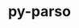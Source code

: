 ---
title: "py-parso"
layout: cache
categories: [package, develop-2024-12-08]
meta: {"versions": ["0.8.4"], "compilers": ["gcc@=10.2.1", "gcc@=11.1.0", "gcc@=11.4.0", "gcc@=9.4.0", "oneapi@=2024.2.1"], "oss": ["centos7", "ubuntu20.04", "ubuntu22.04"], "platforms": ["linux"], "targets": ["neoverse_v1", "neoverse_v2", "ppc64le", "x86_64_v3"], "stacks": ["data-vis-sdk", "developer-tools-manylinux2014", "e4s", "e4s-neoverse-v2", "e4s-neoverse_v1", "e4s-oneapi", "e4s-power", "root"], "num_specs": 12, "num_specs_by_stack": {"root": 12, "developer-tools-manylinux2014": 1, "e4s-power": 2, "data-vis-sdk": 1, "e4s-neoverse_v1": 2, "e4s-neoverse-v2": 2, "e4s": 2, "e4s-oneapi": 2}}
spec_details: [{"hash": "p5r6mty3oyupspuugqpktbmgpp2zmotb", "compiler": "gcc@=10.2.1", "versions": ["0.8.4"], "os": "centos7", "platform": "linux", "target": "x86_64_v3", "variants": ["build_system=python_pip"], "stacks": ["root", "developer-tools-manylinux2014"], "size": "-", "tarball": "https://binaries.spack.io/develop-2024-12-08/build_cache/linux-centos7-x86_64_v3/gcc-10.2.1/py-parso-0.8.4/linux-centos7-x86_64_v3-gcc-10.2.1-py-parso-0.8.4-p5r6mty3oyupspuugqpktbmgpp2zmotb.spack"}, {"hash": "4w3rpabjmhhjnwzjxatxip7uskvvip3n", "compiler": "gcc@=9.4.0", "versions": ["0.8.4"], "os": "ubuntu20.04", "platform": "linux", "target": "ppc64le", "variants": ["build_system=python_pip"], "stacks": ["e4s-power", "root"], "size": "-", "tarball": "https://binaries.spack.io/develop-2024-12-08/build_cache/linux-ubuntu20.04-ppc64le/gcc-9.4.0/py-parso-0.8.4/linux-ubuntu20.04-ppc64le-gcc-9.4.0-py-parso-0.8.4-4w3rpabjmhhjnwzjxatxip7uskvvip3n.spack"}, {"hash": "mdtxw2xolqqnbotejsarobrowu22mfsl", "compiler": "gcc@=9.4.0", "versions": ["0.8.4"], "os": "ubuntu20.04", "platform": "linux", "target": "ppc64le", "variants": ["build_system=python_pip"], "stacks": ["e4s-power", "root"], "size": "-", "tarball": "https://binaries.spack.io/develop-2024-12-08/build_cache/linux-ubuntu20.04-ppc64le/gcc-9.4.0/py-parso-0.8.4/linux-ubuntu20.04-ppc64le-gcc-9.4.0-py-parso-0.8.4-mdtxw2xolqqnbotejsarobrowu22mfsl.spack"}, {"hash": "nv3vipeshlwrwjfkrb7b4kfgyp3a7duz", "compiler": "gcc@=11.1.0", "versions": ["0.8.4"], "os": "ubuntu20.04", "platform": "linux", "target": "x86_64_v3", "variants": ["build_system=python_pip"], "stacks": ["root", "data-vis-sdk"], "size": "-", "tarball": "https://binaries.spack.io/develop-2024-12-08/build_cache/linux-ubuntu20.04-x86_64_v3/gcc-11.1.0/py-parso-0.8.4/linux-ubuntu20.04-x86_64_v3-gcc-11.1.0-py-parso-0.8.4-nv3vipeshlwrwjfkrb7b4kfgyp3a7duz.spack"}, {"hash": "xnnvpzlffybg4xmcpuklyshlpfl3zbh5", "compiler": "gcc@=11.4.0", "versions": ["0.8.4"], "os": "ubuntu22.04", "platform": "linux", "target": "neoverse_v1", "variants": ["build_system=python_pip"], "stacks": ["root", "e4s-neoverse_v1"], "size": "-", "tarball": "https://binaries.spack.io/develop-2024-12-08/build_cache/linux-ubuntu22.04-neoverse_v1/gcc-11.4.0/py-parso-0.8.4/linux-ubuntu22.04-neoverse_v1-gcc-11.4.0-py-parso-0.8.4-xnnvpzlffybg4xmcpuklyshlpfl3zbh5.spack"}, {"hash": "v2q4fzersrbihk4ywit6irimpk7hobjy", "compiler": "gcc@=11.4.0", "versions": ["0.8.4"], "os": "ubuntu22.04", "platform": "linux", "target": "neoverse_v1", "variants": ["build_system=python_pip"], "stacks": ["root", "e4s-neoverse_v1"], "size": "-", "tarball": "https://binaries.spack.io/develop-2024-12-08/build_cache/linux-ubuntu22.04-neoverse_v1/gcc-11.4.0/py-parso-0.8.4/linux-ubuntu22.04-neoverse_v1-gcc-11.4.0-py-parso-0.8.4-v2q4fzersrbihk4ywit6irimpk7hobjy.spack"}, {"hash": "iequczkeeexz57luluozyae3ux45r4wv", "compiler": "gcc@=11.4.0", "versions": ["0.8.4"], "os": "ubuntu22.04", "platform": "linux", "target": "neoverse_v2", "variants": ["build_system=python_pip"], "stacks": ["root", "e4s-neoverse-v2"], "size": "-", "tarball": "https://binaries.spack.io/develop-2024-12-08/build_cache/linux-ubuntu22.04-neoverse_v2/gcc-11.4.0/py-parso-0.8.4/linux-ubuntu22.04-neoverse_v2-gcc-11.4.0-py-parso-0.8.4-iequczkeeexz57luluozyae3ux45r4wv.spack"}, {"hash": "i4jqaklvluz7gnlx37b27qaz3xzxh6p6", "compiler": "gcc@=11.4.0", "versions": ["0.8.4"], "os": "ubuntu22.04", "platform": "linux", "target": "neoverse_v2", "variants": ["build_system=python_pip"], "stacks": ["root", "e4s-neoverse-v2"], "size": "-", "tarball": "https://binaries.spack.io/develop-2024-12-08/build_cache/linux-ubuntu22.04-neoverse_v2/gcc-11.4.0/py-parso-0.8.4/linux-ubuntu22.04-neoverse_v2-gcc-11.4.0-py-parso-0.8.4-i4jqaklvluz7gnlx37b27qaz3xzxh6p6.spack"}, {"hash": "i3bz7ziamf37gqt7vtyaszqrufhv3hz5", "compiler": "gcc@=11.4.0", "versions": ["0.8.4"], "os": "ubuntu22.04", "platform": "linux", "target": "x86_64_v3", "variants": ["build_system=python_pip"], "stacks": ["e4s", "root"], "size": "-", "tarball": "https://binaries.spack.io/develop-2024-12-08/build_cache/linux-ubuntu22.04-x86_64_v3/gcc-11.4.0/py-parso-0.8.4/linux-ubuntu22.04-x86_64_v3-gcc-11.4.0-py-parso-0.8.4-i3bz7ziamf37gqt7vtyaszqrufhv3hz5.spack"}, {"hash": "hnxxewxxoal4ioxqoeexnn5oq5knto3m", "compiler": "gcc@=11.4.0", "versions": ["0.8.4"], "os": "ubuntu22.04", "platform": "linux", "target": "x86_64_v3", "variants": ["build_system=python_pip"], "stacks": ["e4s", "root"], "size": "-", "tarball": "https://binaries.spack.io/develop-2024-12-08/build_cache/linux-ubuntu22.04-x86_64_v3/gcc-11.4.0/py-parso-0.8.4/linux-ubuntu22.04-x86_64_v3-gcc-11.4.0-py-parso-0.8.4-hnxxewxxoal4ioxqoeexnn5oq5knto3m.spack"}, {"hash": "b7zodco7naa7b7f37xnyzrht6xqcwbcf", "compiler": "oneapi@=2024.2.1", "versions": ["0.8.4"], "os": "ubuntu22.04", "platform": "linux", "target": "x86_64_v3", "variants": ["build_system=python_pip"], "stacks": ["e4s-oneapi", "root"], "size": "-", "tarball": "https://binaries.spack.io/develop-2024-12-08/build_cache/linux-ubuntu22.04-x86_64_v3/oneapi-2024.2.1/py-parso-0.8.4/linux-ubuntu22.04-x86_64_v3-oneapi-2024.2.1-py-parso-0.8.4-b7zodco7naa7b7f37xnyzrht6xqcwbcf.spack"}, {"hash": "ocjq6nvu3pksliv3ihqqtkurzhia7gug", "compiler": "oneapi@=2024.2.1", "versions": ["0.8.4"], "os": "ubuntu22.04", "platform": "linux", "target": "x86_64_v3", "variants": ["build_system=python_pip"], "stacks": ["e4s-oneapi", "root"], "size": "-", "tarball": "https://binaries.spack.io/develop-2024-12-08/build_cache/linux-ubuntu22.04-x86_64_v3/oneapi-2024.2.1/py-parso-0.8.4/linux-ubuntu22.04-x86_64_v3-oneapi-2024.2.1-py-parso-0.8.4-ocjq6nvu3pksliv3ihqqtkurzhia7gug.spack"}]
---